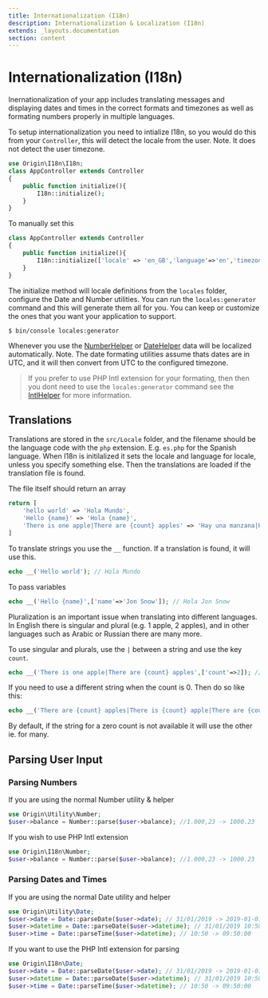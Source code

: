 ```yaml
---
title: Internationalization (I18n)
description: Internationalization & Localization (I18n)
extends: _layouts.documentation
section: content
---
```

# Internationalization (I18n)

Inernationalization of your app includes translating messages and displaying dates and times in the correct formats and timezones as well as formating numbers properly in multiple languages.

To setup internationalization you need to intialize I18n, so you would do this from your `Controller`, this will detect the locale from the user. Note. It does not detect the user timezone.

```php
use Origin\I18n\I18n;
class AppController extends Controller
{
    public function initialize(){
        I18n::initialize();
    }
}
```

To manually set this

```php
class AppController extends Controller
{
    public function initialize(){
        I18n::initialize(['locale' => 'en_GB','language'=>'en','timezone'=>'Europe/London']);
    }
}
```

The initialize method will locale definitions from the `locales` folder, configure the Date and Number utilities. You can run the `locales:generator` command and this will generate them all for you. You can keep or customize the ones that you want your application to support.

```linux
$ bin/console locales:generator
```

Whenever you use the [NumberHelper](/docs/view/number-helper) or [DateHelper](/docs/view/date-helper) data will be localized automatically. Note. The date formating utilities assume thats dates are in UTC, and it will then convert from UTC to the configured timezone.

> If you prefer to use PHP Intl extension for your formating, then then you dont need to use the `locales:generator` command see the [IntlHelper](/docs/view/intl-helper) for more information.

## Translations

Translations are stored in the `src/Locale` folder, and the filename should be the language code with the `php` extension. E.g. `es.php` for the Spanish language. When I18n is initilalized it sets the locale and language for locale, unless you specify something else. Then the translations are loaded if the translation file is found.

The file itself should return an array

```php
return [
    'hello world' => 'Hola Mundo',
    'Hello {name}' => 'Hola {name}',
    'There is one apple|There are {count} apples' => 'Hay una manzana|Hay {count} manzanas'
]
```

To translate strings you use the `__` function. If a translation is found, it will use this.

```php
echo __('Hello world'); // Hola Mundo
```

To pass variables

```php
echo __('Hello {name}',['name'=>'Jon Snow']); // Hola Jon Snow
```

Pluralization is an important issue when translating into different languages. In English there is singular and plural (e.g. 1 apple, 2 apples), and in other languages such as Arabic or Russian there are many more.

To use singular and plurals, use the `|` between a string and use the key `count`.

```php
echo __('There is one apple|There are {count} apples',['count'=>2]); // Hay 2 manzanas
```

If you need to use a different string when the count is 0. Then do so like this:

```php
echo __('There are {count} apples|There is {count} apple|There are {count} apples',['count'=>1]); // Hay una manzana
```

By default, if the string for a zero count is not available it will use the other ie. for many.

## Parsing User Input

### Parsing Numbers

If you are using the normal Number utility & helper

```php
use Origin\Utility\Number;
$user->balance = Number::parse($user->balance); //1.000,23 -> 1000.23
```

If you wish to use PHP Intl extension

```php
use Origin\I18n\Number;
$user->balance = Number::parse($user->balance); //1.000,23 -> 1000.23
```

### Parsing Dates and Times

If you are using the normal Date utility and helper

```php
use Origin\Utility\Date;
$user->date = Date::parseDate($user->date); // 31/01/2019 -> 2019-01-01
$user->datetime = Date::parseDate($user->datetime); // 31/01/2019 10:50 -> 2019-01-01 09:50:00
$user->time = Date::parseTime($user->datetime); // 10:50 -> 09:50:00
```

If you want to use the PHP Intl extension for parsing

```php
use Origin\I18n\Date;
$user->date = Date::parseDate($user->date); // 31/01/2019 -> 2019-01-01
$user->datetime = Date::parseDate($user->datetime); // 31/01/2019 10:50 -> 2019-01-01 09:50:00
$user->time = Date::parseTime($user->datetime); // 10:50 -> 09:50:00
```